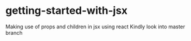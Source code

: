 # getting-started-with-jsx
Making use of props and children in jsx using react
Kindly look into master branch

